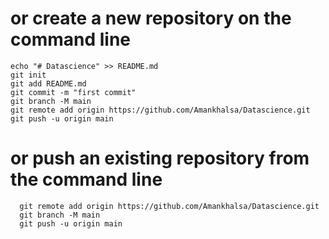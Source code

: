 # or create a new repository on the command line
    echo "# Datascience" >> README.md
    git init
    git add README.md
    git commit -m "first commit"
    git branch -M main
    git remote add origin https://github.com/Amankhalsa/Datascience.git
    git push -u origin main

#  or push an existing repository from the command line
      git remote add origin https://github.com/Amankhalsa/Datascience.git
      git branch -M main
      git push -u origin main
